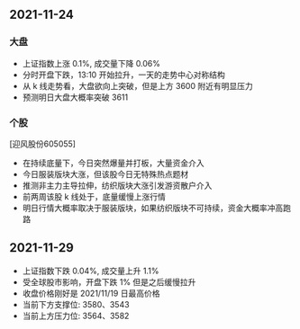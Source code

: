
## 2021-11-24
### 大盘
+ 上证指数上涨 0.1%, 成交量下降 0.06% 
+ 分时开盘下跌，13:10 开始拉升，一天的走势中心对称结构
+ 从 k 线走势看，大盘欲向上突破，但是上方 3600 附近有明显压力
+ 预测明日大盘大概率突破 3611 

### 个股
[迎风股份605055]
+ 在持续底量下，今日突然爆量并打板，大量资金介入
+ 今日服装版块大涨，但该股今日无特殊热点题材
+ 推测非主力主导拉伸，纺织版块大涨引发游资散户介入
+ 前两周该股 k 线处于，底量缓慢上涨行情
+ 明日行情大概率取决于服装版块，如果纺织版块不可持续，资金大概率冲高跑路

## 2021-11-29
+ 上证指数下跌 0.04%, 成交量上升 1.1% 
+ 受全球股市影响，开盘下跌 1% 但是之后缓慢拉升
+ 收盘价格刚好是 2021/11/19 日最高价格
+ 当前下方支撑位: 3580、3543
+ 当前上方压力位: 3564、3582